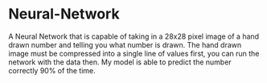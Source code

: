 # Neural-Network
A Neural Network that is capable of taking in a 28x28 pixel image of a hand drawn number and telling you what number is drawn.
The hand drawn image must be compressed into a single line of values first, you can run the network with the data then. My model is able to predict the number correctly 90% of the time.
